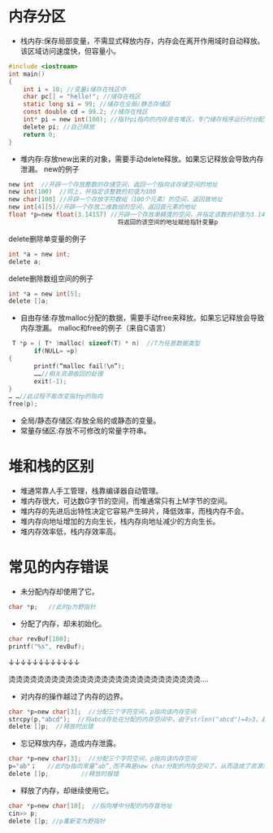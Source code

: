 
# 内存分区
- 栈内存:保存局部变量，不需显式释放内存，内存会在离开作用域时自动释放。该区域访问速度快，但容量小。
```C
#include <iostream>
int main()
{
    int i = 10; //变量i储存在栈区中
    char pc[] = "hello!"; //储存在栈区
    static long si = 99; //储存在全局/静态存储区
    const double cd = 99.2; //储存在栈区
    int* pi = new int(100); //指针pi指向的内存是在堆区，专门储存程序运行时分配的内存
    delete pi; //自己释放
    return 0;
}
```
- 堆内存:存放new出来的对象，需要手动delete释放。如果忘记释放会导致内存泄漏。
new的例子
```C
new int  //开辟一个存放整数的存储空间，返回一个指向该存储空间的地址
new int(100)  //同上，并指定该整数的初值为100
new char[100] //开辟一个存放字符数组（100个元素）的空间，返回首地址
new int[4][5]//开辟一个存放二维数组的空间，返回首元素的地址
float *p=new float(3.14157) //开辟一个存放单精度的空间，并指定该数的初值为3.14157，
                              将返回的该空间的地址赋给指针变量p
```

delete删除单变量的例子
```C
int *a = new int;
delete a;
```

delete删除数组空间的例子
```C
int *a = new int[5];
delete []a; 
```
- 自由存储:存放malloc分配的数据，需要手动free来释放。如果忘记释放会导致内存泄漏。
malloc和free的例子（来自C语言）
```C
 T *p = ( T* )malloc( sizeof(T) * n)  //T为任意数据类型
       if(NULL= =p)
{
       printf(“malloc fail!\n”);
       ……//相关资源收回的处理
       exit(-1);
}
… …//此过程不能改变指针p的指向
free(p);
```
- 全局/静态存储区:存放全局的或静态的变量。
- 常量存储区:存放不可修改的常量字符串。
# 堆和栈的区别
- 堆通常靠人手工管理，栈靠编译器自动管理。
- 堆内存很大，可达数G字节的空间，而堆通常只有上M字节的空间。
- 堆内存的先进后出特性决定它容易产生碎片，降低效率，而栈内存不会。
- 堆内存向地址增加的方向生长，栈内存向地址减少的方向生长。
- 堆内存效率低，栈内存效率高。
# 常见的内存错误
- 未分配内存却使用了它。
```C
char *p;   //此时p为野指针
```
- 分配了内存，却未初始化。
```C
char revBuf[100];
printf("%s", revBuf);
```
↓↓↓↓↓↓↓↓↓↓↓↓ 

烫烫烫烫烫烫烫烫烫烫烫烫烫烫烫烫烫烫烫烫烫烫烫烫烫烫烫....

- 对内存的操作越过了内存的边界。
```C
char *p=new char[3];  //分配三个字符空间，p指向该内存空间
strcpy(p,"abcd");  //将abcd存处在分配的内存空间中，由于strlen("abcd")=4>3，越界
delete []p;  //释放时出错
```
- 忘记释放内存，造成内存泄露。
```C
char *p=new char[3];  //分配三个字符空间，p指向该内存空间
p="ab"；   //此时p指向常量“ab”,而不再是new char分配的内存空间了，从而造成了资源泄漏
delete []p;         //释放时报错
```
- 释放了内存，却继续使用它。
```C
char *p=new char[10];  //指向堆中分配的内存首地址
cin>> p;
delete []p; //p重新变为野指针
```








